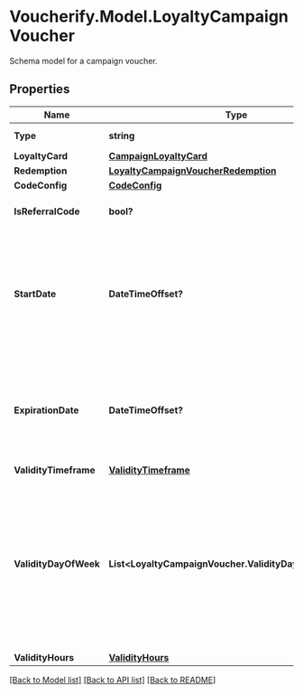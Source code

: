 # Voucherify.Model.LoyaltyCampaignVoucher
Schema model for a campaign voucher.

## Properties

Name | Type | Description | Notes
------------ | ------------- | ------------- | -------------
**Type** | **string** | Type of voucher. | [optional] [default to TypeEnum.LOYALTYCARD]
**LoyaltyCard** | [**CampaignLoyaltyCard**](CampaignLoyaltyCard.md) |  | [optional] 
**Redemption** | [**LoyaltyCampaignVoucherRedemption**](LoyaltyCampaignVoucherRedemption.md) |  | [optional] 
**CodeConfig** | [**CodeConfig**](CodeConfig.md) |  | 
**IsReferralCode** | **bool?** | Always &#x60;false&#x60; for a loyalty card voucher | [optional] 
**StartDate** | **DateTimeOffset?** | Activation timestamp defines when the campaign starts to be active in ISO 8601 format. Campaign is *inactive before* this date.  | [optional] 
**ExpirationDate** | **DateTimeOffset?** | Expiration timestamp defines when the campaign expires in ISO 8601 format.  Campaign is *inactive after* this date. | [optional] 
**ValidityTimeframe** | [**ValidityTimeframe**](ValidityTimeframe.md) |  | [optional] 
**ValidityDayOfWeek** | **List&lt;LoyaltyCampaignVoucher.ValidityDayOfWeekEnum&gt;** | Integer array corresponding to the particular days of the week in which the voucher is valid.  - &#x60;0&#x60; Sunday - &#x60;1&#x60; Monday - &#x60;2&#x60; Tuesday - &#x60;3&#x60; Wednesday - &#x60;4&#x60; Thursday - &#x60;5&#x60; Friday - &#x60;6&#x60; Saturday | [optional] 
**ValidityHours** | [**ValidityHours**](ValidityHours.md) |  | [optional] 

[[Back to Model list]](../README.md#documentation-for-models) [[Back to API list]](../README.md#documentation-for-api-endpoints) [[Back to README]](../README.md)

